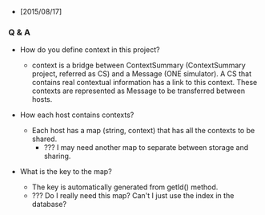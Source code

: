 * [2015/08/17]

### Q & A
* How do you define context in this project?
    * context is a bridge between ContextSummary (ContextSummary project, referred as CS) and a Message (ONE simulator). A CS that contains real contextual information has a link to this context. These contexts are represented as Message to be transferred between hosts. 

* How each host contains contexts?
    * Each host has a map (string, context) that has all the contexts to be shared. 
        * ??? I may need another map to separate between storage and sharing. 
        
* What is the key to the map?
    * The key is automatically generated from getId() method.
    * ??? Do I really need this map? Can't I just use the index in the database?
    